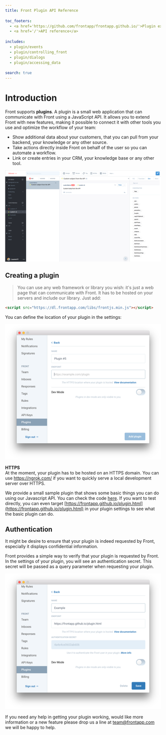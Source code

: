 ```yaml
---
title: Front Plugin API Reference

toc_footers:
  - <a href='https://github.com/frontapp/frontapp.github.io/'>Plugin example</a>
  - <a href='/'>API reference</a>

includes:
  - plugin/events
  - plugin/controlling_front
  - plugin/dialogs
  - plugin/accessing_data

search: true
---
```


# Introduction

Front supports **plugins**. A plugin is a small web application that can communicate with Front using a JavaScript API. It allows you to extend Front with new features, making it possible to connect it with other tools you use and optimize the workflow of your team:

* Show additional data about your customers, that you can pull from your backend, your knowledge or any other source.
* Take actions directly inside Front on behalf of the user so you can automate a workflow.
* Link or create entries in your CRM, your knowledge base or any other tool.

![Plugin example](images/plugin-example.png)

## Creating a plugin

> You can use any web framework or library you wish: it's just a web page that can communicate with Front.
> It has to be hosted on your servers and include our library. Just add:

```html
<script src="https://dl.frontapp.com/libs/frontjs.min.js"></script>
 ```

You can define the location of your plugin in the settings:

![Add a new plugin](images/plugin-settings.png)

<aside class="warning">
<strong>HTTPS</strong><br>
At the moment, your plugin has to be hosted on an HTTPS domain. You can use <a href="https://ngrok.com/">https://ngrok.com/</a> if you want to quickly serve a local development server over HTTPS.
</aside>

We provide a small sample plugin that shows some basic things you can do using our Javascript API. You can check the code [here](https://github.com/frontapp/frontapp.github.io/).
If you want to test directly, you can even target [https://frontapp.github.io/plugin.html](https://frontapp.github.io/plugin.html) in your plugin settings to see what the basic plugin can do.

## Authentication

It might be desire to ensure that your plugin is indeed requested by Front, especially it displays confidential information.

Front provides a simple way to verify that your plugin is requested by Front. In the settings of your plugin, you will see an authentication secret. This secret will be passed as a query parameter when requesting your plugin.

![Plugin authentication](images/plugin-auth.png)

If you need any help in getting your plugin working, would like more information or a new feature please drop us a line at team@frontapp.com we will be happy to help.

